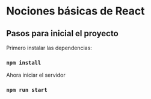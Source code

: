 # Nociones básicas de React

## Pasos para inicial el proyecto

Primero instalar las dependencias:

### `npm install`

Ahora iniciar el servidor
### `npm run start`
